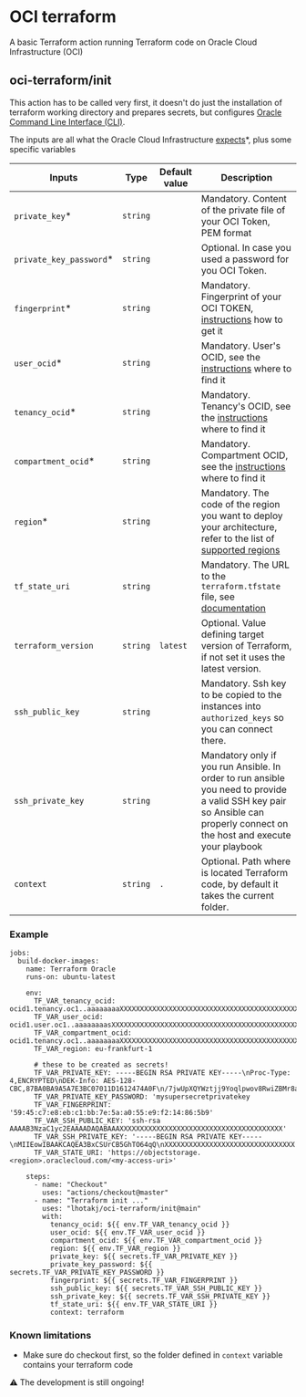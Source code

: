 # OCI terraform

A basic Terraform action running Terraform code on Oracle Cloud Infrastructure (OCI)

## oci-terraform/init

This action has to be called very first, it doesn't do just the installation of terraform working directory and prepares secrets, but configures [Oracle Command Line Interface (CLI)](https://docs.oracle.com/en-us/iaas/Content/API/Concepts/cliconcepts.htm).

The inputs are all what the Oracle Cloud Infrastructure [expects](https://docs.oracle.com/en-us/iaas/Content/API/Concepts/apisigningkey.htm)*, plus some specific variables    

| Inputs                  | Type     | Default value | Description                                                                                                                                                                               |
|-------------------------|----------|---------------|-------------------------------------------------------------------------------------------------------------------------------------------------------------------------------------------|
| `private_key`*          | `string` |               | Mandatory. Content of the private file of your OCI Token, PEM format                                                                                                                      |
| `private_key_password`* | `string` |               | Optional. In case you used a password for you OCI Token.                                                                                                                                  |
| `fingerprint`*          | `string` |               | Mandatory. Fingerprint of your OCI TOKEN, [instructions](https://docs.oracle.com/en-us/iaas/Content/API/Concepts/apisigningkey.htm#four) how to get it                                    |
| `user_ocid`*            | `string` |               | Mandatory. User's OCID, see the [instructions](https://docs.oracle.com/en-us/iaas/Content/API/Concepts/apisigningkey.htm#five) where to find it                                           |
| `tenancy_ocid`*         | `string` |               | Mandatory. Tenancy's OCID, see the [instructions](https://docs.oracle.com/en-us/iaas/Content/API/Concepts/apisigningkey.htm#five) where to find it                                        |
| `compartment_ocid`*     | `string` |               | Mandatory. Compartment OCID, see the [instructions](https://docs.oracle.com/en-us/iaas/Content/GSG/Tasks/contactingsupport_topic-Finding_the_OCID_of_a_Compartment.htm) where to find it  |
| `region`*               | `string` |               | Mandatory. The code of the region you want to deploy your architecture, refer to the list of [supported regions](https://docs.oracle.com/en-us/iaas/Content/General/Concepts/regions.htm) |
| `tf_state_uri`          | `string` |               | Mandatory. The URL to the `terraform.tfstate` file, see [documentation](https://docs.oracle.com/en-us/iaas/Content/API/SDKDocs/terraformUsingObjectStore.htm)                             | 
| `terraform_version`     | `string` | `latest`      | Optional. Value defining target version of Terraform, if not set it uses the latest version.                                                                                              |
| `ssh_public_key`        | `string` |               | Mandatory. Ssh key to be copied to the instances into `authorized_keys` so you can connect there.                                                                                         |
| `ssh_private_key`       | `string` |               | Mandatory only if you run Ansible. In order to run ansible you need to provide a valid SSH key pair so Ansible can properly connect on the host and execute your playbook                 |
| `context`               | `string` | `.`           | Optional. Path where is located Terraform code, by default it takes the current folder.                                                                                                   |

### Example
```
jobs:
  build-docker-images:
    name: Terraform Oracle
    runs-on: ubuntu-latest

    env:
      TF_VAR_tenancy_ocid: ocid1.tenancy.oc1..aaaaaaaaXXXXXXXXXXXXXXXXXXXXXXXXXXXXXXXXXXXXXXXXXXXXXXXXX
      TF_VAR_user_ocid: ocid1.user.oc1..aaaaaaaasXXXXXXXXXXXXXXXXXXXXXXXXXXXXXXXXXXXXXXXXXXXXXX
      TF_VAR_compartment_ocid: ocid1.tenancy.oc1..aaaaaaaaXXXXXXXXXXXXXXXXXXXXXXXXXXXXXXXXXXXXXXXXXXXXXXXXX
      TF_VAR_region: eu-frankfurt-1
      
      # these to be created as secrets!
      TF_VAR_PRIVATE_KEY: -----BEGIN RSA PRIVATE KEY-----\nProc-Type: 4,ENCRYPTED\nDEK-Info: AES-128-CBC,87BA0BA9A5A7E3BC07011D1612474A0F\n/7jwUpXQYWztjj9Yoqlpwov8RwiZBMr8auJy6dhQXtnukYHsVSE7c2qwa3k3YrjH\nXXXXXXXXXXXXXXXXXXXXX'
      TF_VAR_PRIVATE_KEY_PASSWORD: 'mysupersecretprivatekey
      TF_VAR_FINGERPRINT: '59:45:c7:e8:eb:c1:bb:7e:5a:a0:55:e9:f2:14:86:5b9'
      TF_VAR_SSH_PUBLIC_KEY: 'ssh-rsa AAAAB3NzaC1yc2EAAAADAQABAAAXXXXXXXXXXXXXXXXXXXXXXXXXXXXXXXXXXXXXXXX'
      TF_VAR_SSH_PRIVATE_KEY: '-----BEGIN RSA PRIVATE KEY-----\nMIIEowIBAAKCAQEA3BxCSUrCB5GhTO64qQ\nXXXXXXXXXXXXXXXXXXXXXXXXXXXXXXXX'
      TF_VAR_STATE_URI: 'https://objectstorage.<region>.oraclecloud.com/<my-access-uri>'
      
    steps:
      - name: "Checkout"
        uses: "actions/checkout@master"
      - name: "Terraform init ..."
        uses: "lhotakj/oci-terraform/init@main"
        with:
          tenancy_ocid: ${{ env.TF_VAR_tenancy_ocid }}
          user_ocid: ${{ env.TF_VAR_user_ocid }}
          compartment_ocid: ${{ env.TF_VAR_compartment_ocid }}
          region: ${{ env.TF_VAR_region }}
          private_key: ${{ secrets.TF_VAR_PRIVATE_KEY }}
          private_key_password: ${{ secrets.TF_VAR_PRIVATE_KEY_PASSWORD }}
          fingerprint: ${{ secrets.TF_VAR_FINGERPRINT }}
          ssh_public_key: ${{ secrets.TF_VAR_SSH_PUBLIC_KEY }}
          ssh_private_key: ${{ secrets.TF_VAR_SSH_PRIVATE_KEY }}
          tf_state_uri: ${{ env.TF_VAR_STATE_URI }}
          context: terraform
```

### Known limitations

- Make sure do checkout first, so the folder defined in `context` variable contains your terraform code

⚠️ The development is still ongoing!


